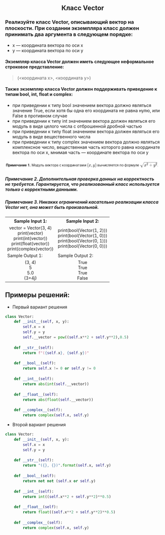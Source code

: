 <h2 style="text-align:center">Класс Vector</h2>

### Реализуйте класс Vector, описывающий вектор на плоскости. При создании экземпляра класс должен принимать два аргумента в следующем порядке:
* x — координата вектора по оси x
* y — координата вектора по оси y
#### Экземпляр класса Vector должен иметь следующее неформальное строковое представление:
> (<координата x>, <координата y>)
#### Также экземпляр класса Vector должен поддерживать приведение к типам bool, int, float и complex:
* при приведении к типу bool значением вектора должно являться значение True, если хотя бы одна его координата не равна нулю, или False в противном случае
* при приведении к типу int значением вектора должен являться его модуль в виде целого числа с отброшенной дробной частью
* при приведении к типу float значением вектора должен являться его модуль в виде вещественного числа
* при приведении к типу complex значением вектора должно являться комплексное число, вещественная часть которого равна координате вектора по оси x, мнимая часть — координате вектора по оси y

<div>
<img align="center" src="https://github.com/kolesnikovvitaliy/pokolenie_python_oop/blob/main/5_Магические методы/5_7_Преобразования_типов/5_7_6_Класс_Vector/img/task.png" title="Git" **alt="Git">
​</div>

##### Примечание 2. Дополнительная проверка данных на корректность не требуется. Гарантируется, что реализованный класс используется только с корректными данными.
##### Примечание 3. Никаких ограничений касательно реализации класса Vector нет, она может быть произвольной.



<table align="center">
  <tbody>
    <tr>
      <th>Sample Input 1: </th>
      <th>Sample Input 2: </th>
    </tr>
    <tr>
      <td align="center">vector = Vector(3, 4)<br>
                          print(vector)<br>
                          print(int(vector))<br>
                          print(float(vector))<br>
                          print(complex(vector))<br></td>
      <td align="center">print(bool(Vector(1, 2)))<br>
                          print(bool(Vector(1, 0)))<br>
                          print(bool(Vector(0, 1)))<br>
                          print(bool(Vector(0, 0)))<br></td>
    </tr>
    <tr>
      <td>Sample Output 1:</td>
      <td>Sample Output 2:</td>
      </tr>
    <tr>
      <td align="center">
                        (3, 4)<br>
                        5<br>
                        5.0<br>
                        (3+4j)<br>
      </td>
      <td align="center">
                        True<br>
                        True<br>
                        True<br>
                        False<br>
      </td>
    </tr>
  </tbody>
</table>



## Примеры решений:
* Первый вариант решения
```python
class Vector: 
    def __init__(self, x, y):
        self.x = x
        self.y = y
        self.__vector = pow((self.x**2 + self.y**2),0.5)

    def __str__(self):
        return f"({self.x}, {self.y})"

    def __bool__(self):
        return self.x != 0 or self.y != 0
    
    def __int__(self):
        return abs(int(self.__vector))
    
    def __float__(self):
        return abs(float(self.__vector))
    
    def __complex__(self):
        return complex(self.x, self.y)
```
* Второй вариант решения

```python
class Vector:
    def __init__(self, x, y):
        self.x = x
        self.y = y
    
    def __str__(self):
        return "({}, {})".format(self.x, self.y)
    
    def __bool__(self):
        return not not (self.x or self.y)
    
    def __int__(self):
        return int((self.x**2 + self.y**2)**0.5)
    
    def __float__(self):
        return float((self.x**2 + self.y**2)**0.5)
    
    def __complex__(self):
        return complex(self.x, self.y)
```



